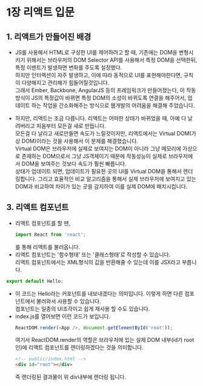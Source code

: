 # 1장 리액트 입문
## 1. 리액트가 만들어진 배경
- JS를 사용해서 HTML로 구성한 UI를 제어하려고 할 때, 기존에는 DOM을 변형시키기 위해서는 브라우저의 DOM Selector API를 사용해서 특정 DOM을 선택한뒤, 특정 이벤트가 발생하면 변화를 주도록 설정했다.  
하지만 인터랙션이 자주 발생하고, 이에 따라 동적으로 UI를 표현해야한다면, 규칙이 다양해지고 관리해가 힘들어질것입니다.  
그래서 Ember, Backbone, AngularJS 등의 프레임워크가 만들어졌는다, 이 작동방식이 JS의 특정값이 바뀌면 특정 DOM의 소성이 바뀌도록 연결을 해주어서, 업데이트 하는 작업을 간소화해주는 방식으로 웹개발의 어려움을 해결해 주었습니다.

- 하지만, 리액트는 조금 다릅니다. 리액트는 어떠한 상태가 바뀌었을 때, 아예 다 날려버리고 처음부터 모든걸 새로 만듭니다.  
모든걸 다 날리고 새로만들면 속도가 느릴것이지만, 리액트에서는 Virtual DOM(가상 DOM)이라는 것을 사용해서 이 문제를 해결했습니다.  
Virtual DOM은 브라우저에 실제로 보여지는 DOM이 아니라 그냥 메모리에 가상으로 존재하는 DOM으로서 그냥 JS객체이기 때문에 작동성능이 실제로 브라우저에서 DOM을 보여주는 것보다 속도가 훨씬 빠릅니다.  
상태가 업데이트 되면, 업데이트가 필요한 곳의 UI를 Virtual DOM을 통해서 렌더링합니다. 그리고 효율적인 비교 알고리즘을 통해서 실제 브라우저에 보여지고 있는 DOM과 비교하여 차이가 있는 곳을 감지하여 이를 실제 DOM에 패치시킵니다.

## 3. 리액트 컴포넌트
- 리액트 컴포넌트를 할 땐,  
    ```js
    import React from 'react';
    ```  
    를 통해 리액트를 불러옵니다.
- 리액트 컴포넌트는 '함수형태' 또는 '클래스형태'로 작성할 수 있습니다.  
리액트 컴포넌트에서는 XML형식의 값을 반환해줄 수 있는데 이를 JSX라고 부릅니다.
```js
export default Hello;
```
- 이 코드는 Hello라는 커포넌트를 내보내겠다는 의미입니다. 이렇게 하면 다른 컴포넌트에서 불러와서 사용할 수 있습니다.  
컴포넌트는 일종의 UI조각이고 쉽게 재사용 할 수도 있습니다.
- index.js를 열어보면 이런 코드가 보입니다.
    ```js
    ReactDOM.render(<App />, document.getElementById('root'));
    ```   
    여기서 ReactDOM.render의 역할은 브라우저에 있는 실제 DOM 내부(id가 root인)에 리액트 컴포넌트를 렌더링하겠다는 것을 의미합니다. 
    ```html
    <!-- public/index.html -->
    <div id="root"></div>
    ```
    즉 렌더링된 결과물이 위 div내부에 렌더링 됩니다.